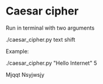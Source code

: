 # Caesar cipher
Run in terminal with two arguments

./caesar_cipher.py text shift

Example:

./caesar_cipher.py "Hello Internet" 5

Mjqqt Nsyjwsjy
